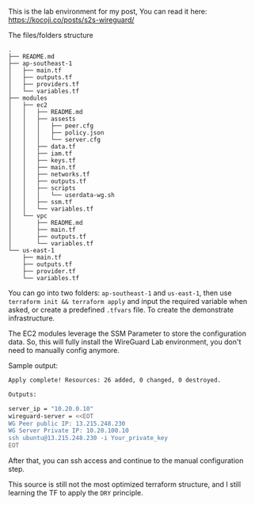 This is the lab environment for my post,
You can read it here: https://kocoji.co/posts/s2s-wireguard/

The files/folders structure
```  
.
├── README.md
├── ap-southeast-1
│   ├── main.tf
│   ├── outputs.tf
│   ├── providers.tf
│   └── variables.tf
├── modules
│   ├── ec2
│   │   ├── README.md
│   │   ├── assests
│   │   │   ├── peer.cfg
│   │   │   ├── policy.json
│   │   │   └── server.cfg
│   │   ├── data.tf
│   │   ├── iam.tf
│   │   ├── keys.tf
│   │   ├── main.tf
│   │   ├── networks.tf
│   │   ├── outputs.tf
│   │   ├── scripts
│   │   │   └── userdata-wg.sh
│   │   ├── ssm.tf
│   │   └── variables.tf
│   └── vpc
│       ├── README.md
│       ├── main.tf
│       ├── outputs.tf
│       └── variables.tf
└── us-east-1
    ├── main.tf
    ├── outputs.tf
    ├── provider.tf
    └── variables.tf
```


You can go into two folders: `ap-southeast-1` and `us-east-1`, then use `terraform init && terraform apply` and input the required variable when asked, or create a predefined `.tfvars` file. To create the demonstrate infrastructure.

The EC2 modules leverage the SSM Parameter to store the configuration data. So, this will fully install the WireGuard Lab environment, you don't need to manually config anymore.

Sample output:
``` bash
Apply complete! Resources: 26 added, 0 changed, 0 destroyed.

Outputs:

server_ip = "10.20.0.10"
wireguard-server = <<EOT
WG Peer public IP: 13.215.248.230
WG Server Private IP: 10.20.100.10
ssh ubuntu@13.215.248.230 -i Your_private_key
EOT
```
After that, you can ssh access and continue to the manual configuration step.



This source is still not the most optimized terraform structure, and I still learning the TF to apply the `DRY` principle.
